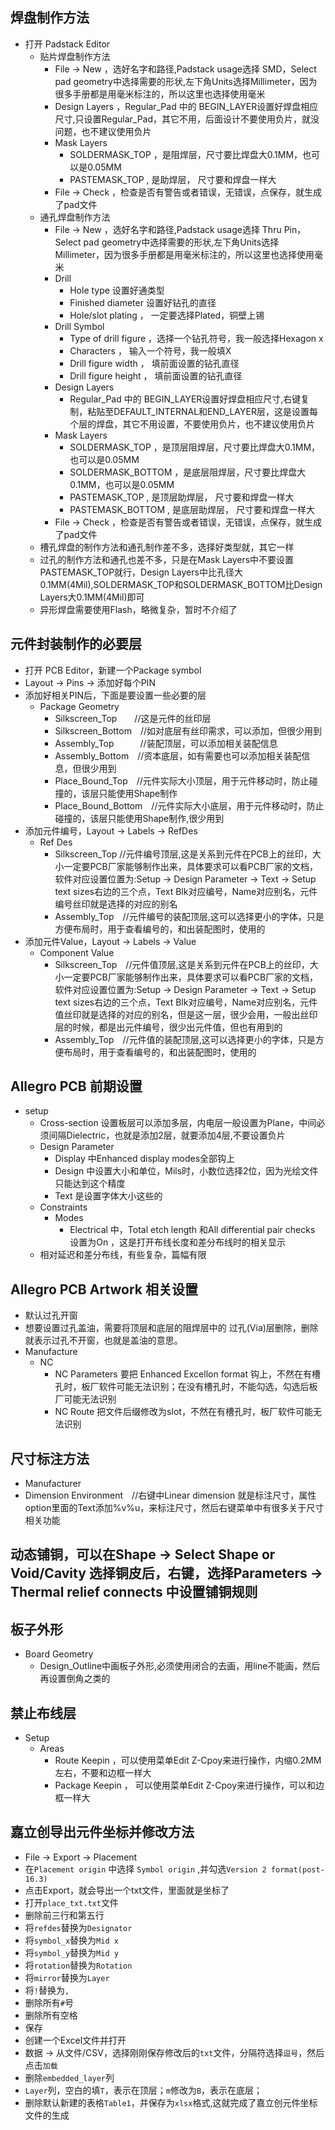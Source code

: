 ## 焊盘制作方法
 - 打开 Padstack Editor
   - 贴片焊盘制作方法
     - File -> New ，选好名字和路径,Padstack usage选择 SMD，Select pad geometry中选择需要的形状,左下角Units选择Millimeter，因为很多手册都是用毫米标注的，所以这里也选择使用毫米
     - Design Layers ，Regular_Pad 中的 BEGIN_LAYER设置好焊盘相应尺寸,只设置Regular_Pad，其它不用，后面设计不要使用负片，就没问题，也不建议使用负片
     - Mask Layers
       - SOLDERMASK_TOP ，是阻焊层，尺寸要比焊盘大0.1MM，也可以是0.05MM
       - PASTEMASK_TOP , 是助焊层， 尺寸要和焊盘一样大
     - File -> Check ，检查是否有警告或者错误，无错误，点保存，就生成了pad文件
   - 通孔焊盘制作方法
     - File -> New ，选好名字和路径,Padstack usage选择 Thru Pin，Select pad geometry中选择需要的形状,左下角Units选择Millimeter，因为很多手册都是用毫米标注的，所以这里也选择使用毫米
     - Drill
       - Hole type 设置好通类型
       - Finished diameter 设置好钻孔的直径
       - Hole/slot plating ， 一定要选择Plated，铜壁上锡
     - Drill Symbol
       - Type of drill figure ，选择一个钻孔符号，我一般选择Hexagon x
       - Characters ， 输入一个符号，我一般填X
       - Drill figure width ， 填前面设置的钻孔直径
       - Drill figure height ， 填前面设置的钻孔直径
     - Design Layers
       - Regular_Pad 中的 BEGIN_LAYER设置好焊盘相应尺寸,右键复制，粘贴至DEFAULT_INTERNAL和END_LAYER层，这是设置每个层的焊盘，其它不用设置，不要使用负片，也不建议使用负片
     - Mask Layers
       - SOLDERMASK_TOP ，是顶层阻焊层，尺寸要比焊盘大0.1MM，也可以是0.05MM
       - SOLDERMASK_BOTTOM ，是底层阻焊层，尺寸要比焊盘大0.1MM，也可以是0.05MM
       - PASTEMASK_TOP , 是顶层助焊层， 尺寸要和焊盘一样大
       - PASTEMASK_BOTTOM , 是底层助焊层， 尺寸要和焊盘一样大
     - File -> Check ，检查是否有警告或者错误，无错误，点保存，就生成了pad文件
   - 槽孔焊盘的制作方法和通孔制作差不多，选择好类型就，其它一样
   - 过孔的制作方法和通孔也差不多，只是在Mask Layers中不要设置PASTEMASK_TOP就行，Design Layers中比孔径大0.1MM(4Mil),SOLDERMASK_TOP和SOLDERMASK_BOTTOM比Design Layers大0.1MM(4Mil)即可
   - 异形焊盘需要使用Flash，略微复杂，暂时不介绍了
## 元件封装制作的必要层
 - 打开 PCB Editor，新建一个Package symbol
 - Layout -> Pins -> 添加好每个PIN
 - 添加好相关PIN后，下面是要设置一些必要的层
   - Package Geometry
      - Silkscreen_Top　　//这是元件的丝印层
      - Silkscreen_Bottom　//如对底层有丝印需求，可以添加，但很少用到
      - Assembly_Top　　　//装配顶层，可以添加相关装配信息
      - Assembly_Bottom　//资本底层，如有需要也可以添加相关装配信息，但很少用到
      - Place_Bound_Top　//元件实际大小顶层，用于元件移动时，防止碰撞的，该层只能使用Shape制作
      - Place_Bound_Bottom　//元件实际大小底层，用于元件移动时，防止碰撞的，该层只能使用Shape制作,很少用到
  - 添加元件编号，Layout -> Labels -> RefDes
    - Ref Des
      - Silkscreen_Top //元件编号顶层,这是关系到元件在PCB上的丝印，大小一定要PCB厂家能够制作出来，具体要求可以看PCB厂家的文档，软件对应设置位置为:Setup -> Design Parameter -> Text -> Setup text sizes右边的三个点，Text Blk对应编号，Name对应别名，元件编号丝印就是选择的对应的别名
      - Assembly_Top　//元件编号的装配顶层,这可以选择更小的字体，只是方便布局时，用于查看编号的，和出装配图时，使用的
  - 添加元件Value，Layout -> Labels -> Value
    - Component Value
      - Silkscreen_Top　//元件值顶层,这是关系到元件在PCB上的丝印，大小一定要PCB厂家能够制作出来，具体要求可以看PCB厂家的文档，软件对应设置位置为:Setup -> Design Parameter -> Text -> Setup text sizes右边的三个点，Text Blk对应编号，Name对应别名，元件值丝印就是选择的对应的别名，但是这一层，很少会用，一般出丝印层的时候，都是出元件编号，很少出元件值，但也有用到的
      - Assembly_Top　//元件值的装配顶层,这可以选择更小的字体，只是方便布局时，用于查看编号的，和出装配图时，使用的
## Allegro PCB 前期设置
  - setup
    - Cross-section 设置板层可以添加多层，内电层一般设置为Plane，中间必须间隔Dielectric，也就是添加2层，就要添加4层,不要设置负片
    - Design Parameter
      - Display 中Enhanced display modes全部钩上
      - Design 中设置大小和单位，Mils时，小数位选择2位，因为光绘文件只能达到这个精度
      - Text 是设置字体大小这些的
    - Constraints
      - Modes
        - Electrical 中，Total etch length 和All differential pair checks 设置为On ，这是打开布线长度和差分布线时的相关显示
    - 相对延迟和差分布线，有些复杂，篇幅有限
## Allegro PCB Artwork 相关设置
  - 默认过孔开窗
  - 想要设置过孔盖油，需要将顶层和底层的阻焊层中的 过孔(Via)层删除，删除就表示过孔不开窗，也就是盖油的意思。
  - Manufacture
    - NC
      - NC Parameters 要把 Enhanced Excellon format 钩上，不然在有槽孔时，板厂软件可能无法识别；在没有槽孔时，不能勾选，勾选后板厂可能无法识别
      - NC Route 把文件后缀修改为slot，不然在有槽孔时，板厂软件可能无法识别
## 尺寸标注方法
 - Manufacturer
  - Dimension Environment　//右键中Linear dimension 就是标注尺寸，属性option里面的Text添加%v%u，来标注尺寸，然后右键菜单中有很多关于尺寸相关功能
## 动态铺铜，可以在Shape -> Select Shape or Void/Cavity 选择铜皮后，右键，选择Parameters -> Thermal relief connects 中设置铺铜规则
## 板子外形
  - Board Geometry
    - Design_Outline中画板子外形,必须使用闭合的去画，用line不能画，然后再设置倒角之类的
## 禁止布线层
  - Setup
    - Areas
      - Route Keepin ，可以使用菜单Edit Z-Cpoy来进行操作，内缩0.2MM左右，不要和边框一样大
      - Package Keepin ， 可以使用菜单Edit Z-Cpoy来进行操作，可以和边框一样大
## 嘉立创导出元件坐标并修改方法
 - File -> Export -> Placement
 - 在`Placement origin` 中选择 `Symbol origin` ,并勾选`Version 2 format(post-16.3)`
 - 点击Export，就会导出一个txt文件，里面就是坐标了
 - 打开`place_txt.txt`文件
 - 删除前三行和第五行
 - 将`refdes`替换为`Designator`
 - 将`symbol_x`替换为`Mid x`
 - 将`symbol_y`替换为`Mid y`
 - 将`rotation`替换为`Rotation`
 - 将`mirror`替换为`Layer`
 - 将`!`替换为`,`
 - 删除所有`#`号
 - 删除所有空格
 - 保存
 - 创建一个Excel文件并打开
 - 数据 -> 从文件/CSV，选择刚刚保存修改后的`txt`文件，分隔符选择`逗号`，然后点击`加载`
 - 删除`embedded_layer`列
 - `Layer`列，空白的填`T`，表示在顶层；`m`修改为`B`，表示在底层；
 - 删除默认新建的表格`Table1`，并保存为`xlsx`格式,这就完成了嘉立创元件坐标文件的生成
